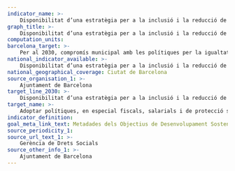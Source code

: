 ```yaml
---
indicator_name: >-
    Disponibilitat d’una estratègia per a la inclusió i la reducció de les desigualtats socials
graph_title: >-
    Disponibilitat d’una estratègia per a la inclusió i la reducció de les desigualtats socials
computation_units:
barcelona_target: >-
    Per al 2030, compromís municipal amb les polítiques per la igualtat i la inclusió social
national_indicator_available: >-
    Disponibilitat d’una estratègia per a la inclusió i la reducció de les desigualtats socials
national_geographical_coverage: Ciutat de Barcelona 
source_organisation_1: >-
    Ajuntament de Barcelona
target_line_2030: >-
    Disponibilitat d’una estratègia per a la inclusió i la reducció de les desigualtats socials
target_name: >-
    Adoptar polítiques, en especial fiscals, salarials i de protecció social, i aconseguir progressivament més igualtat
indicator_definition:
goal_meta_link_text: Metadades dels Objectius de Desenvolupament Sostenible de les Nacions Unides (pdf 894kB)
source_periodicity_1: 
source_url_text_1: >-
    Gerència de Drets Socials
source_other_info_1: >-
    Ajuntament de Barcelona
---
```

